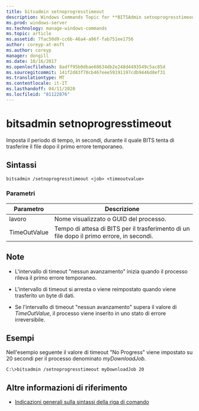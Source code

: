 ```yaml
---
title: bitsadmin setnoprogresstimeout
description: Windows Commands Topic for **BITSAdmin setnoprogresstimeout**, che consente di impostare il periodo di tempo, in secondi, durante il quale il servizio tenta di trasferire il file dopo che si è verificato un errore temporaneo.
ms.prod: windows-server
ms.technology: manage-windows-commands
ms.topic: article
ms.assetid: 7fac50d9-cc6b-46a4-a96f-fab751ee1756
author: coreyp-at-msft
ms.author: coreyp
manager: dongill
ms.date: 10/16/2017
ms.openlocfilehash: 8adff95b0dbae68634db2e248d4493549c5ac85d
ms.sourcegitcommit: 141f2d83f70cb467eee59191197cdb9446d8ef31
ms.translationtype: MT
ms.contentlocale: it-IT
ms.lasthandoff: 04/11/2020
ms.locfileid: "81122876"
---
```

# <a name="bitsadmin-setnoprogresstimeout"></a>bitsadmin setnoprogresstimeout

Imposta il periodo di tempo, in secondi, durante il quale BITS tenta di trasferire il file dopo il primo errore temporaneo.

## <a name="syntax"></a>Sintassi

```
bitsadmin /setnoprogresstimeout <job> <timeoutvalue>
```

### <a name="parameters"></a>Parametri

| Parametro | Descrizione |
| --------- | ----------- |
| lavoro | Nome visualizzato o GUID del processo. |
| TimeOutValue | Tempo di attesa di BITS per il trasferimento di un file dopo il primo errore, in secondi. |

## <a name="remarks"></a>Note

- L'intervallo di timeout "nessun avanzamento" inizia quando il processo rileva il primo errore temporaneo.

- L'intervallo di timeout si arresta o viene reimpostato quando viene trasferito un byte di dati.

- Se l'intervallo di timeout "nessun avanzamento" supera il valore di *TimeOutValue*, il processo viene inserito in uno stato di errore irreversibile.

## <a name="examples"></a>Esempi

Nell'esempio seguente il valore di timeout "No Progress" viene impostato su 20 secondi per il processo denominato *myDownloadJob*.

```
C:\>bitsadmin /setnoprogresstimeout myDownloadJob 20
```

## <a name="additional-references"></a>Altre informazioni di riferimento

- [Indicazioni generali sulla sintassi della riga di comando](command-line-syntax-key.md)